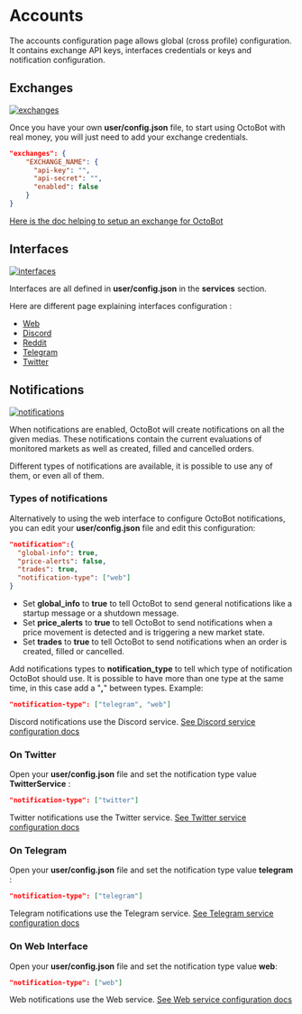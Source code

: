 Accounts
========

The accounts configuration page allows global (cross profile) configuration. It contains exchange API keys, interfaces credentials or keys and notification configuration.

Exchanges
---------

[![exchanges](https://raw.githubusercontent.com/Drakkar-Software/OctoBot/assets/wiki_resources/accounts_exchanges.png)](https://raw.githubusercontent.com/Drakkar-Software/OctoBot/assets/wiki_resources/accounts_exchanges.png)

Once you have your own **user/config.json** file, to start using OctoBot with real money, you will just need to add your exchange credentials.

``` json
"exchanges": {
    "EXCHANGE_NAME": {
      "api-key": "",
      "api-secret": "",
      "enabled": false
    }
}
```

[Here is the doc helping to setup an exchange for OctoBot](Exchanges.html)

Interfaces
----------

[![interfaces](https://raw.githubusercontent.com/Drakkar-Software/OctoBot/assets/wiki_resources/accounts_interfaces.png)](https://raw.githubusercontent.com/Drakkar-Software/OctoBot/assets/wiki_resources/accounts_interfaces.png)

Interfaces are all defined in **user/config.json** in the **services** section.

Here are different page explaining interfaces configuration :

-   [Web](../Interfaces/Web-interface.md)
-   [Discord](../Interfaces/Discord-interface.md)
-   [Reddit](../Interfaces/Reddit-interface.md)
-   [Telegram](../Interfaces/Telegram-interface.md)
-   [Twitter](../Interfaces/Twitter-interface.md)

Notifications
-------------

[![notifications](https://raw.githubusercontent.com/Drakkar-Software/OctoBot/assets/wiki_resources/accounts_notifications.png)](https://raw.githubusercontent.com/Drakkar-Software/OctoBot/assets/wiki_resources/accounts_notifications.png)

When notifications are enabled, OctoBot will create notifications on all the given medias. These notifications contain the current evaluations of monitored markets as well as created, filled and cancelled orders.

Different types of notifications are available, it is possible to use any of them, or even all of them.

### Types of notifications

Alternatively to using the web interface to configure OctoBot notifications, you can edit your **user/config.json** file and edit this configuration:

``` json
"notification":{
  "global-info": true,
  "price-alerts": false,
  "trades": true,
  "notification-type": ["web"]
}
```

-   Set **global_info** to **true** to tell OctoBot to send general notifications like a startup message or a shutdown message.
-   Set **price_alerts** to **true** to tell OctoBot to send notifications when a price movement is detected and is triggering a new market state.
-   Set **trades** to **true** to tell OctoBot to send notifications when an order is created, filled or cancelled.

Add notifications types to **notification\_type** to tell which type of notification OctoBot should use. It is possible to have more than one type at the same time, in this case add a "**,**" between types. Example:

``` json
"notification-type": ["telegram", "web"]
```

Discord notifications use the Discord service. [See Discord service configuration docs](../Interfaces/Discord-interface.md)

### On Twitter

Open your **user/config.json** file and set the notification type value **TwitterService** :

``` json
"notification-type": ["twitter"]
```

Twitter notifications use the Twitter service. [See Twitter service configuration docs](../Interfaces/Twitter-interface.md)

### On Telegram

Open your **user/config.json** file and set the notification type value **telegram** :

``` json
"notification-type": ["telegram"]
```

Telegram notifications use the Telegram service. [See Telegram service configuration docs](../Interfaces/Telegram-interface.md)

### On Web Interface

Open your **user/config.json** file and set the notification type value **web**:

``` json
"notification-type": ["web"]
```

Web notifications use the Web service. [See Web service configuration docs](../Interfaces/Web-interface.md)
